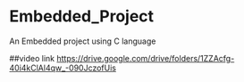 # Embedded_Project
An Embedded project using C language

##video link
https://drive.google.com/drive/folders/1ZZAcfg-40i4kClAl4qw_-090JczofUis
